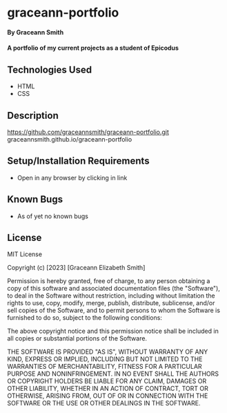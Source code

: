 # graceann-portfolio


#### By **Graceann Smith**

#### A portfolio of my current projects as a student of Epicodus

## Technologies Used

* HTML
* CSS


## Description

https://github.com/graceannsmith/graceann-portfolio.git
graceannsmith.github.io/graceann-portfolio

## Setup/Installation Requirements

* Open in any browser by clicking in link




## Known Bugs

* As of yet no known bugs
  

## License

MIT License

Copyright (c) [2023] [Graceann Elizabeth Smith]

Permission is hereby granted, free of charge, to any person obtaining a copy
of this software and associated documentation files (the "Software"), to deal
in the Software without restriction, including without limitation the rights
to use, copy, modify, merge, publish, distribute, sublicense, and/or sell
copies of the Software, and to permit persons to whom the Software is
furnished to do so, subject to the following conditions:

The above copyright notice and this permission notice shall be included in all
copies or substantial portions of the Software.

THE SOFTWARE IS PROVIDED "AS IS", WITHOUT WARRANTY OF ANY KIND, EXPRESS OR
IMPLIED, INCLUDING BUT NOT LIMITED TO THE WARRANTIES OF MERCHANTABILITY,
FITNESS FOR A PARTICULAR PURPOSE AND NONINFRINGEMENT. IN NO EVENT SHALL THE
AUTHORS OR COPYRIGHT HOLDERS BE LIABLE FOR ANY CLAIM, DAMAGES OR OTHER
LIABILITY, WHETHER IN AN ACTION OF CONTRACT, TORT OR OTHERWISE, ARISING FROM,
OUT OF OR IN CONNECTION WITH THE SOFTWARE OR THE USE OR OTHER DEALINGS IN THE
SOFTWARE.